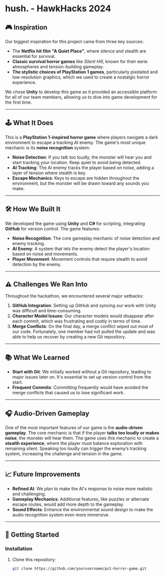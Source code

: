 # hush. - HawkHacks 2024

## 🎮 **Inspiration**

Our biggest inspiration for this project came from three key sources:

- The **Netflix hit film "A Quiet Place"**, where silence and stealth are essential for survival.
- **Classic survival horror games** like *Silent Hill*, known for their eerie atmospheres and tension-building gameplay.
- **The stylistic choices of PlayStation 1 games**, particularly pixelated and low-resolution graphics, which we used to create a nostalgic horror experience.

We chose **Unity** to develop this game as it provided an accessible platform for all of our team members, allowing us to dive into game development for the first time.

---

## 🕹️ **What It Does**

This is a **PlayStation 1-inspired horror game** where players navigate a dark environment to escape a tracking AI enemy. The game's most unique mechanic is its **noise recognition** system:

- **Noise Detection**: If you talk too loudly, the monster will hear you and start tracking your location. Keep quiet to avoid being detected.
- **AI Tracking**: The AI enemy tracks the player based on noise, adding a layer of tension where stealth is key.
- **Escape Mechanics**: Keys to escape are hidden throughout the environment, but the monster will be drawn toward any sounds you make.

---

## 🛠️ **How We Built It**

We developed the game using **Unity** and **C#** for scripting, integrating **GitHub** for version control. The game features:

- **Noise Recognition**: The core gameplay mechanic of noise detection and enemy tracking.
- **AI Enemy**: A system that lets the enemy detect the player's location based on noise and movements.
- **Player Movement**: Movement controls that require stealth to avoid detection by the enemy.

---

## ⚠️ **Challenges We Ran Into**

Throughout the hackathon, we encountered several major setbacks:

1. **GitHub Integration**: Setting up GitHub and syncing our work with Unity was difficult and time-consuming.
2. **Character Model Issues**: Our character models would disappear after each commit, which was frustrating and costly in terms of time.
3. **Merge Conflicts**: On the final day, a merge conflict wiped out most of our code. Fortunately, one member had not pulled the update and was able to help us recover by creating a new Git repository.

---

## 📚 **What We Learned**

- **Start with Git**: We initially worked without a Git repository, leading to major issues later on. It's essential to set up version control from the start.
- **Frequent Commits**: Committing frequently would have avoided the merge conflicts that caused us to lose significant work.

---

## 🎧 **Audio-Driven Gameplay**

One of the most important features of our game is the **audio-driven gameplay**. The core mechanic is that if the player **talks too loudly or makes noise**, the monster will hear them. The game uses this mechanic to create a **stealth experience**, where the player must balance exploration with remaining silent. Speaking too loudly can trigger the enemy’s tracking system, increasing the challenge and tension in the game.

---

## 📈 **Future Improvements**

- **Refined AI**: We plan to make the AI's response to noise more realistic and challenging.
- **Gameplay Mechanics**: Additional features, like puzzles or alternate escape routes, would add more depth to the gameplay.
- **Sound Effects**: Enhance the environmental sound design to make the audio recognition system even more immersive.

---

## 💾 **Getting Started**

### **Installation**

1. Clone this repository:
   ```bash
   git clone https://github.com/yourusername/ps1-horror-game.git
